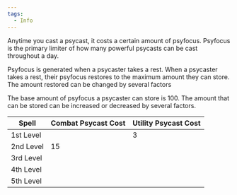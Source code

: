 ```yaml
---
tags:
  - Info
---
```

Anytime you cast a psycast, it costs a certain amount of psyfocus. Psyfocus is the primary limiter of how many powerful psycasts can be cast throughout a day.

Psyfocus is generated when a psycaster takes a rest. When a psycaster takes a rest, their psyfocus restores to the maximum amount they can store. The amount restored can be changed by several factors

The base amount of psyfocus a psycaster can store is 100. The amount that can be stored can be increased or decreased by several factors.

| Spell     | Combat Psycast Cost | Utility Psycast Cost |
| --------- | ------------------- | -------------------- |
| 1st Level |                     | 3                    |
| 2nd Level | 15                  |                      |
| 3rd Level |                     |                      |
| 4th Level |                     |                      |
| 5th Level |                     |                      |



